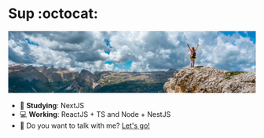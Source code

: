 # Sup :octocat:

![enter image description here](https://raw.githubusercontent.com/GuiiHenriq/guiihenriq/main/bg.jpg)

- :rocket: **Studying**: NextJS
- :computer: **Working**: ReactJS + TS and Node + NestJS
- :e-mail: Do you want to talk with me? [Let's go!](mailto:erba.guilherme@gmail.com)

